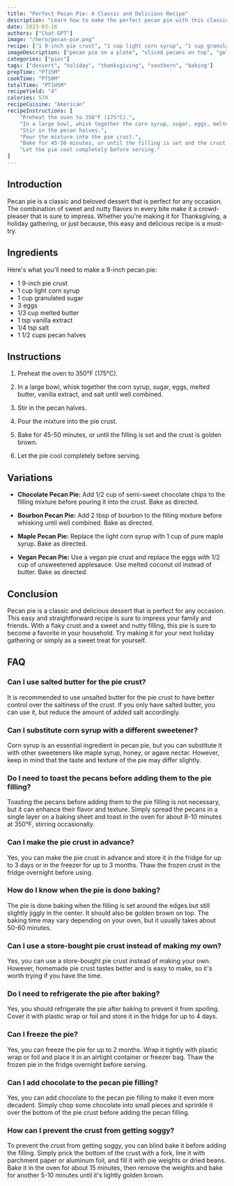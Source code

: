 ```yaml
---
title: "Perfect Pecan Pie: A Classic and Delicious Recipe"
description: "Learn how to make the perfect pecan pie with this classic and easy recipe. This sweet and nutty pie is perfect for any occasion and is sure to be a crowd-pleaser."
date: 2023-03-16
authors: ["Chat-GPT"]
image: "/hero/pecan-pie.png"
recipe: ["1 9-inch pie crust", "1 cup light corn syrup", "1 cup granulated sugar", "3 eggs", "1/3 cup melted butter", "1 tsp vanilla extract", "1/4 tsp salt", "1 1/2 cups pecan halves"]
imageDescription: ["pecan pie on a plate", "sliced pecans on top", "golden brown crust", "sweet and nutty filling"]
categories: ["pies"]
tags: ["dessert", "holiday", "thanksgiving", "southern", "baking"]
prepTime: "PT15M"
cookTime: "PT50M"
totalTime: "PT1H5M"
recipeYield: "4"
calories: 570
recipeCuisine: "American"
recipeInstructions: [
    "Preheat the oven to 350°F (175°C).",
    "In a large bowl, whisk together the corn syrup, sugar, eggs, melted butter, vanilla extract, and salt until well combined.",
    "Stir in the pecan halves.",
    "Pour the mixture into the pie crust.",
    "Bake for 45-50 minutes, or until the filling is set and the crust is golden brown.",
    "Let the pie cool completely before serving."
]
---
```


## Introduction

Pecan pie is a classic and beloved dessert that is perfect for any occasion. The combination of sweet and nutty flavors in every bite make it a crowd-pleaser that is sure to impress. Whether you're making it for Thanksgiving, a holiday gathering, or just because, this easy and delicious recipe is a must-try.

## Ingredients

Here's what you'll need to make a 9-inch pecan pie:

- 1 9-inch pie crust
- 1 cup light corn syrup
- 1 cup granulated sugar
- 3 eggs
- 1/3 cup melted butter
- 1 tsp vanilla extract
- 1/4 tsp salt
- 1 1/2 cups pecan halves

## Instructions

1. Preheat the oven to 350°F (175°C).

2. In a large bowl, whisk together the corn syrup, sugar, eggs, melted butter, vanilla extract, and salt until well combined.

3. Stir in the pecan halves.

4. Pour the mixture into the pie crust.

5. Bake for 45-50 minutes, or until the filling is set and the crust is golden brown.

6. Let the pie cool completely before serving.

## Variations

- **Chocolate Pecan Pie:** Add 1/2 cup of semi-sweet chocolate chips to the filling mixture before pouring it into the crust. Bake as directed.

- **Bourbon Pecan Pie:** Add 2 tbsp of bourbon to the filling mixture before whisking until well combined. Bake as directed.

- **Maple Pecan Pie:** Replace the light corn syrup with 1 cup of pure maple syrup. Bake as directed.

- **Vegan Pecan Pie:** Use a vegan pie crust and replace the eggs with 1/2 cup of unsweetened applesauce. Use melted coconut oil instead of butter. Bake as directed.

## Conclusion

Pecan pie is a classic and delicious dessert that is perfect for any occasion. This easy and straightforward recipe is sure to impress your family and friends. With a flaky crust and a sweet and nutty filling, this pie is sure to become a favorite in your household. Try making it for your next holiday gathering or simply as a sweet treat for yourself.

## FAQ

### Can I use salted butter for the pie crust?

It is recommended to use unsalted butter for the pie crust to have better control over the saltiness of the crust. If you only have salted butter, you can use it, but reduce the amount of added salt accordingly.

### Can I substitute corn syrup with a different sweetener?

Corn syrup is an essential ingredient in pecan pie, but you can substitute it with other sweeteners like maple syrup, honey, or agave nectar. However, keep in mind that the taste and texture of the pie may differ slightly.

### Do I need to toast the pecans before adding them to the pie filling?

Toasting the pecans before adding them to the pie filling is not necessary, but it can enhance their flavor and texture. Simply spread the pecans in a single layer on a baking sheet and toast in the oven for about 8-10 minutes at 350°F, stirring occasionally.

### Can I make the pie crust in advance?

Yes, you can make the pie crust in advance and store it in the fridge for up to 3 days or in the freezer for up to 3 months. Thaw the frozen crust in the fridge overnight before using.

### How do I know when the pie is done baking?

The pie is done baking when the filling is set around the edges but still slightly jiggly in the center. It should also be golden brown on top. The baking time may vary depending on your oven, but it usually takes about 50-60 minutes.

### Can I use a store-bought pie crust instead of making my own?

Yes, you can use a store-bought pie crust instead of making your own. However, homemade pie crust tastes better and is easy to make, so it's worth trying if you have the time.

### Do I need to refrigerate the pie after baking?

Yes, you should refrigerate the pie after baking to prevent it from spoiling. Cover it with plastic wrap or foil and store it in the fridge for up to 4 days.

### Can I freeze the pie?

Yes, you can freeze the pie for up to 2 months. Wrap it tightly with plastic wrap or foil and place it in an airtight container or freezer bag. Thaw the frozen pie in the fridge overnight before serving.

### Can I add chocolate to the pecan pie filling?

Yes, you can add chocolate to the pecan pie filling to make it even more decadent. Simply chop some chocolate into small pieces and sprinkle it over the bottom of the pie crust before adding the pecan filling.

### How can I prevent the crust from getting soggy?

To prevent the crust from getting soggy, you can blind bake it before adding the filling. Simply prick the bottom of the crust with a fork, line it with parchment paper or aluminum foil, and fill it with pie weights or dried beans. Bake it in the oven for about 15 minutes, then remove the weights and bake for another 5-10 minutes until it's lightly golden brown.
